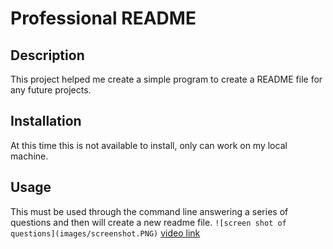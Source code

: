 # Professional README
## Description
This project helped me create a simple program to create a README file for any future projects. 

## Installation
At this time this is not available to install, only can work on my local machine. 
## Usage
This must be used through the command line answering a series of questions and then will create a new readme file.
    ```
    ![screen shot of questions](images/screenshot.PNG)
    ```
    [video link](https://drive.google.com/file/d/1PvsgoMdOseqEZyhzL5GlyPeQv9bP2BUn/view)
